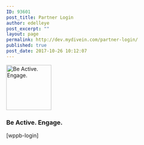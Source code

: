 ```yaml
---
ID: 93601
post_title: Partner Login
author: edelleye
post_excerpt: ""
layout: page
permalink: http://dev.mydivein.com/partner-login/
published: true
post_date: 2017-10-26 10:12:07
---
```

<!--themify_builder_static--><img src="//dev.mydivein.com/wp-content/uploads/2017/10/DiveIn-Badge-Transparent-Small-72dpi.png" width="120" height="120" title="Be Active. Engage." alt="Be Active. Engage." /> <h3> Be Active. Engage. </h3> 
 [wppb-login]<!--/themify_builder_static-->